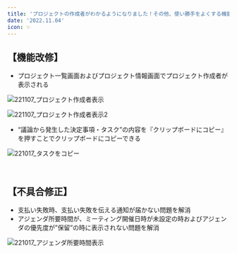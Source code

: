 ```yaml
---
title: 'プロジェクトの作成者がわかるようになりました！その他、使い勝手をよくする機能改修、不具合の修正を行いました。'
date: '2022.11.04'
icon: ✨
---
```


## 【機能改修】
- プロジェクト一覧画面およびプロジェクト情報画面でプロジェクト作成者が表示される

![221107_プロジェクト作成者表示](https://user-images.githubusercontent.com/92074639/200251452-16c9554c-f797-4d88-a44a-43f8f92ffce1.png)

![221107_プロジェクト作成者表示2](https://user-images.githubusercontent.com/92074639/200251476-38e090f6-9cc1-415e-9c32-16f74e9c6e29.png)


- “議論から発生した決定事項・タスク”の内容を『クリップボードにコピー』を押すことでクリップボードにコピーできる

![221017_タスクをコピー](https://user-images.githubusercontent.com/92074639/200251706-0bbf1baf-9015-445e-b194-11ce4ea52b6e.png)

<br>

## 【不具合修正】
- 支払い失敗時、支払い失敗を伝える通知が届かない問題を解消
- アジェンダ所要時間が、ミーティング開催日時が未設定の時およびアジェンダの優先度が”保留”の時に表示されない問題を解消

![221017_アジェンダ所要時間表示](https://user-images.githubusercontent.com/92074639/200251875-bbe8da0f-e28b-4e33-b9bc-0e09bdf882a5.png)
